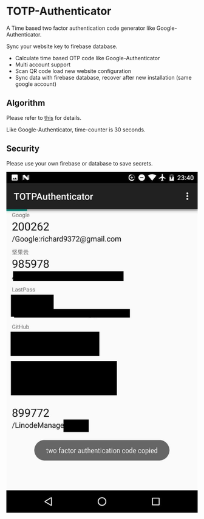 # TOTP-Authenticator

A Time based two factor authentication code generator like Google-Authenticator.

Sync your website key to firebase database.

* Calculate time based OTP code like Google-Authenticator
* Multi account support
* Scan QR code load new website configuration
* Sync data with firebase database, recover after new installation (same google account)

## Algorithm

Please refer to [this](https://en.wikipedia.org/wiki/Time-based_One-time_Password_Algorithm) for details.

Like Google-Authenticator, time-counter is 30 seconds.

## Security

Please use your own firebase or database to save secrets.

![img](art/img1.jpg)